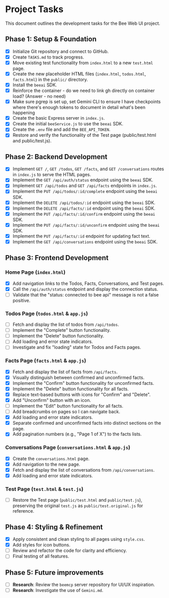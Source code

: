 # Project Tasks

This document outlines the development tasks for the Bee Web UI project.

## Phase 1: Setup & Foundation

-   [x] Initialize Git repository and connect to GitHub.
-   [x] Create `TASKS.md` to track progress.
-   [x] Move existing test functionality from `index.html` to a new `test.html` page.
-   [x] Create the new placeholder HTML files (`index.html`, `todos.html`, `facts.html`) in the `public/` directory.
-   [x] Install the `beeai` SDK.
-   [x] Reinforce the container - do we need to link gh directly on container load? (Answer - no need)
-   [x] Make sure pgrep is set up, set Gemini CLI to ensure I have checkpoints where there's enough tokens to document in detail what's been happening
-   [x] Create the basic Express server in `index.js`.
-   [x] Create the initial `beeService.js` to use the `beeai` SDK.
-   [x] Create the `.env` file and add the `BEE_API_TOKEN`.
-   [x] Restore and verify the functionality of the Test page (public/test.html and public/test.js).

## Phase 2: Backend Development

-   [x] Implement `GET /`, `GET /todos`, `GET /facts`, and `GET /conversations` routes in `index.js` to serve the HTML pages.
-   [x] Implement the `GET /api/auth/status` endpoint using the `beeai` SDK.
-   [x] Implement `GET /api/todos` and `GET /api/facts` endpoints in `index.js`.
-   [x] Implement the `PUT /api/todos/:id/complete` endpoint using the `beeai` SDK.
-   [x] Implement the `DELETE /api/todos/:id` endpoint using the `beeai` SDK.
-   [x] Implement the `DELETE /api/facts/:id` endpoint using the `beeai` SDK.
-   [x] Implement the `PUT /api/facts/:id/confirm` endpoint using the `beeai` SDK.
-   [x] Implement the `PUT /api/facts/:id/unconfirm` endpoint using the `beeai` SDK.
-   [x] Implement the `PUT /api/facts/:id` endpoint for updating fact text.
-   [x] Implement the `GET /api/conversations` endpoint using the `beeai` SDK.

## Phase 3: Frontend Development

### Home Page (`index.html`)
-   [x] Add navigation links to the Todos, Facts, Conversations, and Test pages.
-   [x] Call the `/api/auth/status` endpoint and display the connection status.
-   [ ] Validate that the "status: connected to bee api" message is not a false positive.

### Todos Page (`todos.html` & `app.js`)
-   [ ] Fetch and display the list of todos from `/api/todos`.
-   [ ] Implement the "Complete" button functionality.
-   [ ] Implement the "Delete" button functionality.
-   [ ] Add loading and error state indicators.
-   [ ] Investigate and fix "loading" state for Todos and Facts pages.

### Facts Page (`facts.html` & `app.js`)
-   [x] Fetch and display the list of facts from `/api/facts`.
-   [x] Visually distinguish between confirmed and unconfirmed facts.
-   [x] Implement the "Confirm" button functionality for unconfirmed facts.
-   [x] Implement the "Delete" button functionality for all facts.
-   [x] Replace text-based buttons with icons for "Confirm" and "Delete".
-   [x] Add "Unconfirm" button with an icon.
-   [ ] Implement the "Edit" button functionality for all facts.
-   [ ] Add breadcrumbs on pages so I can navigate back.
-   [x] Add loading and error state indicators.
-   [x] Separate confirmed and unconfirmed facts into distinct sections on the page.
-   [x] Add pagination numbers (e.g., "Page 1 of X") to the facts lists.

### Conversations Page (`conversations.html` & `app.js`)
-   [x] Create the `conversations.html` page.
-   [x] Add navigation to the new page.
-   [x] Fetch and display the list of conversations from `/api/conversations`.
-   [x] Add loading and error state indicators.

### Test Page (`test.html` & `test.js`)
-   [ ] Restore the Test page (`public/test.html` and `public/test.js`), preserving the original `test.js` as `public/test.original.js` for reference.

## Phase 4: Styling & Refinement

-   [x] Apply consistent and clean styling to all pages using `style.css`.
-   [x] Add styles for icon buttons.
-   [ ] Review and refactor the code for clarity and efficiency.
-   [ ] Final testing of all features.

## Phase 5: Future improvements
-   [ ] **Research**: Review the `beemcp` server repository for UI/UX inspiration.
-   [ ] **Research**: Investigate the use of `Gemini.md`.
